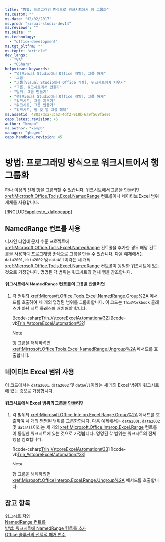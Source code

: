 ```yaml
---
title: "방법: 프로그래밍 방식으로 워크시트에서 행 그룹화"
ms.custom: ""
ms.date: "02/02/2017"
ms.prod: "visual-studio-dev14"
ms.reviewer: ""
ms.suite: ""
ms.technology: 
  - "office-development"
ms.tgt_pltfrm: ""
ms.topic: "article"
dev_langs: 
  - "VB"
  - "CSharp"
helpviewer_keywords: 
  - "열[Visual Studio에서 Office 개발], 그룹 해제"
  - "그룹"
  - "그룹[Visual Studio에서 Office 개발], 워크시트에서 지우기"
  - "그룹, 워크시트에서 만들기"
  - "범위, 그룹 만들기"
  - "행[Visual Studio에서 Office 개발], 그룹 해제"
  - "워크시트, 그룹 지우기"
  - "워크시트, 그룹 만들기"
  - "워크시트, 행 및 열 그룹 해제"
ms.assetid: 48037dca-35a2-4df2-918b-6a9f568fae91
caps.latest.revision: 46
author: "kempb"
ms.author: "kempb"
manager: "ghogen"
caps.handback.revision: 45
---
```

# 방법: 프로그래밍 방식으로 워크시트에서 행 그룹화
  하나 이상의 전체 행을 그룹화할 수 있습니다.  워크시트에서 그룹을 만들려면 <xref:Microsoft.Office.Tools.Excel.NamedRange> 컨트롤이나 네이티브 Excel 범위 개체를 사용합니다.  
  
 [!INCLUDE[appliesto_xlalldocapp](../vsto/includes/appliesto-xlalldocapp-md.md)]  
  
## NamedRange 컨트롤 사용  
 디자인 타임에 문서 수준 프로젝트에 <xref:Microsoft.Office.Tools.Excel.NamedRange> 컨트롤을 추가한 경우 해당 컨트롤을 사용하여 프로그래밍 방식으로 그룹을 만들 수 있습니다.  다음 예제에서는 `data2001`, `data2002` 및 `dataAll`이라는 세 개의 <xref:Microsoft.Office.Tools.Excel.NamedRange> 컨트롤이 동일한 워크시트에 있는 것으로 가정합니다.  명명된 각 범위는 워크시트의 전체 행을 참조합니다.  
  
#### 워크시트에서 NamedRange 컨트롤의 그룹을 만들려면  
  
1.  각 범위의 <xref:Microsoft.Office.Tools.Excel.NamedRange.Group%2A> 메서드를 호출하여 세 개의 명명된 범위를 그룹화합니다.  이 코드는 `ThisWorkbook` 클래스가 아닌 시트 클래스에 배치해야 합니다.  
  
     [!code-csharp[Trin_VstcoreExcelAutomation#32](../snippets/csharp/VS_Snippets_OfficeSP/Trin_VstcoreExcelAutomation/CS/Sheet1.cs#32)]
     [!code-vb[Trin_VstcoreExcelAutomation#32](../snippets/visualbasic/VS_Snippets_OfficeSP/Trin_VstcoreExcelAutomation/VB/Sheet1.vb#32)]  
  
    > [!NOTE]  
    >  행 그룹을 해제하려면 <xref:Microsoft.Office.Tools.Excel.NamedRange.Ungroup%2A> 메서드를 호출합니다.  
  
## 네이티브 Excel 범위 사용  
 이 코드에서는 `data2001`, `data2002` 및 `dataAll`이라는 세 개의 Excel 범위가 워크시트에 있는 것으로 가정합니다.  
  
#### 워크시트에서 Excel 범위의 그룹을 만들려면  
  
1.  각 범위의 <xref:Microsoft.Office.Interop.Excel.Range.Group%2A> 메서드를 호출하여 세 개의 명명된 범위를 그룹화합니다.  다음 예제에서는 `data2001`, `data2002` 및 `dataAll`이라는 세 개의 <xref:Microsoft.Office.Interop.Excel.Range> 컨트롤이 동일한 워크시트에 있는 것으로 가정합니다.  명명된 각 범위는 워크시트의 전체 행을 참조합니다.  
  
     [!code-csharp[Trin_VstcoreExcelAutomation#33](../snippets/csharp/VS_Snippets_OfficeSP/Trin_VstcoreExcelAutomation/CS/Sheet1.cs#33)]
     [!code-vb[Trin_VstcoreExcelAutomation#33](../snippets/visualbasic/VS_Snippets_OfficeSP/Trin_VstcoreExcelAutomation/VB/Sheet1.vb#33)]  
  
    > [!NOTE]  
    >  행 그룹을 해제하려면 <xref:Microsoft.Office.Interop.Excel.Range.Ungroup%2A> 메서드를 호출합니다.  
  
## 참고 항목  
 [워크시트 작업](../vsto/working-with-worksheets.md)   
 [NamedRange 컨트롤](../vsto/namedrange-control.md)   
 [방법: 워크시트에 NamedRange 컨트롤 추가](../vsto/how-to-add-namedrange-controls-to-worksheets.md)   
 [Office 솔루션의 선택적 매개 변수](../vsto/optional-parameters-in-office-solutions.md)  
  
  